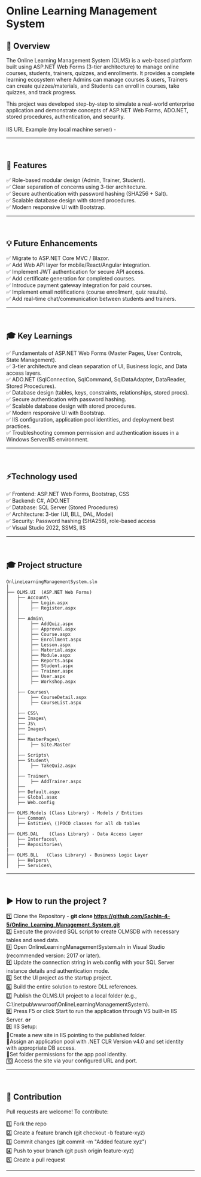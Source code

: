 # Online Learning Management System 

## 📖 Overview  
The Online Learning Management System (OLMS) is a web-based platform built using ASP.NET Web Forms (3-tier architecture) to manage online courses, students, trainers, quizzes, and enrollments.
It provides a complete learning ecosystem where Admins can manage courses & users, Trainers can create quizzes/materials, and Students can enroll in courses, take quizzes, and track progress.

This project was developed step-by-step to simulate a real-world enterprise application and demonstrate concepts of ASP.NET Web Forms, ADO.NET, stored procedures, authentication, and security.
<br /> <br />
IIS URL Example (my local machine server) - 

---
<br />


## 🎯 Features
✅ Role-based modular design (Admin, Trainer, Student). <br />
✅ Clear separation of concerns using 3-tier architecture. <br />
✅ Secure authentication with password hashing (SHA256 + Salt). <br />
✅ Scalable database design with stored procedures. <br />
✅ Modern responsive UI with Bootstrap. <br />

---
<br />


## 💡 Future Enhancements
✅ Migrate to ASP.NET Core MVC / Blazor. <br />
✅ Add Web API layer for mobile/React/Angular integration. <br />
✅ Implement JWT authentication for secure API access. <br />
✅ Add certificate generation for completed courses. <br />
✅ Introduce payment gateway integration for paid courses. <br />
✅ Implement email notifications (course enrollment, quiz results). <br />
✅ Add real-time chat/communication between students and trainers. <br >

---
<br />


## 🎓 Key Learnings
✅ Fundamentals of ASP.NET Web Forms (Master Pages, User Controls, State Management). <br />
✅ 3-tier architecture and clean separation of UI, Business logic, and Data access layers. <br />
✅ ADO.NET (SqlConnection, SqlCommand, SqlDataAdapter, DataReader, Stored Procedures). <br />
✅ Database design (tables, keys, constraints, relationships, stored procs). <br />
✅ Secure authentication with password hashing. <br />
✅ Scalable database design with stored procedures. <br />
✅ Modern responsive UI with Bootstrap. <br />
✅ IIS configuration, application pool identities, and deployment best practices. <br />
✅ Troubleshooting common permission and authentication issues in a Windows Server/IIS environment. 

---
<br />


## ⚡Technology used
✅ Frontend: ASP.NET Web Forms, Bootstrap, CSS <br />
✅ Backend: C#, ADO.NET <br />
✅ Database: SQL Server (Stored Procedures) <br />
✅ Architecture: 3-tier (UI, BLL, DAL, Model) <br />
✅ Security: Password hashing (SHA256), role-based access <br />
✅ Visual Studio 2022, SSMS, IIS <br />

---
<br />


## 🎓 Project structure
```
OnlineLearningManagementSystem.sln
│
├── OLMS.UI  (ASP.NET Web Forms)
│   ├── Account\
│   │    ├── Login.aspx
│   │    ├── Register.aspx
│   │   
│   ├── Admin\
│   │    ├── AddQuiz.aspx
│   │    ├── Approval.aspx
│   │    ├── Course.aspx
│   │    ├── Enrollment.aspx
│   │    ├── Lesson.aspx
│   │    ├── Material.aspx
│   │    ├── Module.aspx
│   │    ├── Reports.aspx
│   │    ├── Student.aspx
│   │    ├── Trainer.aspx
│   │    ├── User.aspx
│   │    ├── Workshop.aspx
│   │
│   ├── Courses\
│   │    ├── CourseDetail.aspx
│   │    ├── CourseList.aspx
│   │
│   ├── CSS\
│   ├── Images\
│   ├── JS\
│   ├── Images\
│   ├──
│   ├── MasterPages\
│   │    ├── Site.Master
│   │
│   ├── Scripts\
│   ├── Student\
│   │    ├── TakeQuiz.aspx
│   │
│   ├── Trainer\
│   │    ├── AddTrainer.aspx
│   ├──
│   ├── Default.aspx
│   ├── Global.asax
│   ├── Web.config
│
├── OLMS.Models (Class Library) - Models / Entities
│   ├── Common\
│   ├── Entities\ ()POCO classes for all db tables
│
├── OLMS.DAL    (Class Library) - Data Access Layer
│   ├── Interfaces\
│   ├── Repositories\
|
├── OLMS.BLL   (Class Library) - Business Logic Layer
│   ├── Helpers\
│   ├── Services\

```

---
<br />






## ▶️ How to run the project ?
1️⃣ Clone the Repository - <b>git clone https://github.com/Sachin-4-5/Online_Learning_Management_System.git</b> <br />
2️⃣ Execute the provided SQL script to create OLMSDB with necessary tables and seed data. <br>
3️⃣ Open OnlineLearningManagementSystem.sln in Visual Studio (recommended version: 2017 or later). <br />
4️⃣ Update the connection string in web.config with your SQL Server instance details and authentication mode. <br />
5️⃣ Set the UI project as the startup project. <br >
6️⃣ Build the entire solution to restore DLL references. <br />
7️⃣ Publish the OLMS.UI project to a local folder (e.g., C:\inetpub\wwwroot\OnlineLearningManagementSystem). <br />
8️⃣ Press F5 or click Start to run the application through VS built-in IIS Server. <b>or</b> <br />
9️⃣ IIS Setup: <br />
    🔹Create a new site in IIS pointing to the published folder. <br />
    🔹Assign an application pool with .NET CLR Version v4.0 and set identity with appropriate DB access. <br />
    🔹Set folder permissions for the app pool identity. <br />
🔟 Access the site via your configured URL and port.

---
<br />



## 🤝 Contribution
Pull requests are welcome! To contribute:

1️⃣ Fork the repo <br />
2️⃣ Create a feature branch (git checkout -b feature-xyz) <br />
3️⃣ Commit changes (git commit -m "Added feature xyz") <br />
4️⃣ Push to your branch (git push origin feature-xyz) <br />
5️⃣ Create a pull request 

---
<br />
<br />
